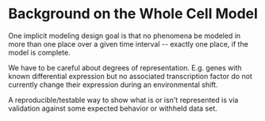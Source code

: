 # Background on the Whole Cell Model

One implicit modeling design goal is that no phenomena be modeled in more than one place over a given time interval -- exactly one place, if the model is complete.

We have to be careful about degrees of representation. E.g. genes with known differential expression but no associated transcription factor do not currently change their expression during an environmental shift.

A reproducible/testable way to show what is or isn't represented is via validation against some expected behavior or withheld data set.
